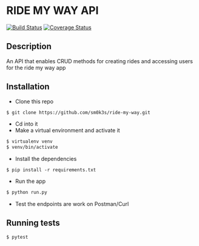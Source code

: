 # RIDE MY WAY API
[![Build Status](https://travis-ci.org/Sm0k3s/Ride-my-way.svg?branch=API-v1)](https://travis-ci.org/Sm0k3s/Ride-my-way)
[![Coverage Status](https://coveralls.io/repos/github/Sm0k3s/Ride-my-way/badge.svg?branch=master)](https://coveralls.io/github/Sm0k3s/Ride-my-way?branch=master)
## Description

An API that enables CRUD methods for creating rides and accessing users for the ride my way app

## Installation

* Clone this repo 

```bash
$ git clone https://github.com/sm0k3s/ride-my-way.git
```
* Cd into it
* Make a virtual environment and activate it

```bash
$ virtualenv venv
$ venv/bin/activate
```
* Install the dependencies 

```
$ pip install -r requirements.txt
```

* Run the app

 ```bash
 $ python run.py
 ```

* Test the endpoints are work on Postman/Curl

## Running tests
```bash
$ pytest
```
